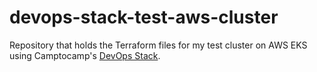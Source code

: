# devops-stack-test-aws-cluster

Repository that holds the Terraform files for my test cluster on AWS EKS using Camptocamp's [DevOps Stack](https://devops-stack.io/).
